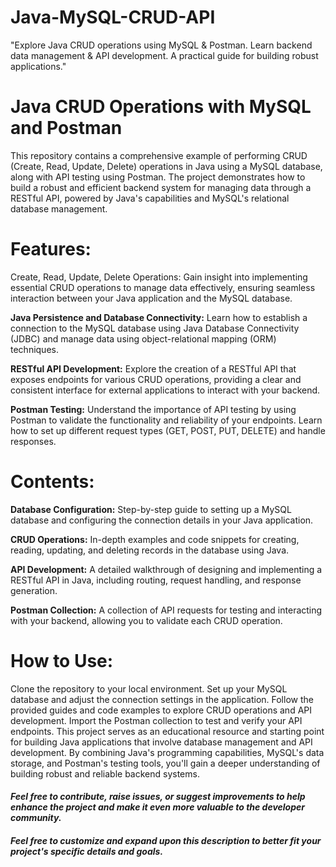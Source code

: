 # Java-MySQL-CRUD-API
"Explore Java CRUD operations using MySQL &amp; Postman. Learn backend data management &amp; API development. A practical guide for building robust applications."

# Java CRUD Operations with MySQL and Postman
This repository contains a comprehensive example of performing CRUD (Create, Read, Update, Delete) operations in Java using a MySQL database, along with API testing using Postman. The project demonstrates how to build a robust and efficient backend system for managing data through a RESTful API, powered by Java's capabilities and MySQL's relational database management.

# Features:
Create, Read, Update, Delete Operations: Gain insight into implementing essential CRUD operations to manage data effectively, ensuring seamless interaction between your Java application and the MySQL database.

**Java Persistence and Database Connectivity:** Learn how to establish a connection to the MySQL database using Java Database Connectivity (JDBC) and manage data using object-relational mapping (ORM) techniques.

**RESTful API Development:** Explore the creation of a RESTful API that exposes endpoints for various CRUD operations, providing a clear and consistent interface for external applications to interact with your backend.

**Postman Testing:** Understand the importance of API testing by using Postman to validate the functionality and reliability of your endpoints. Learn how to set up different request types (GET, POST, PUT, DELETE) and handle responses.

# Contents:
**Database Configuration:** Step-by-step guide to setting up a MySQL database and configuring the connection details in your Java application.

**CRUD Operations:** In-depth examples and code snippets for creating, reading, updating, and deleting records in the database using Java.

**API Development:** A detailed walkthrough of designing and implementing a RESTful API in Java, including routing, request handling, and response generation.

**Postman Collection:** A collection of API requests for testing and interacting with your backend, allowing you to validate each CRUD operation.

# How to Use:
Clone the repository to your local environment.
Set up your MySQL database and adjust the connection settings in the application.
Follow the provided guides and code examples to explore CRUD operations and API development.
Import the Postman collection to test and verify your API endpoints.
This project serves as an educational resource and starting point for building Java applications that involve database management and API development. By combining Java's programming capabilities, MySQL's data storage, and Postman's testing tools, you'll gain a deeper understanding of building robust and reliable backend systems.

#### *Feel free to contribute, raise issues, or suggest improvements to help enhance the project and make it even more valuable to the developer community.*

#### *Feel free to customize and expand upon this description to better fit your project's specific details and goals.*
